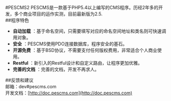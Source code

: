 #PESCMS2
PESCMS是一款基于PHP5.4以上编写的CMS程序。历经2年多的开发，多个商业项目的运作实测，目前最新版为2.5.  
##程序特色  
- **自动加载** ：基于命名空间，只需要填写对应的命名空间地址和类名则可快速调用对象。  
- **安全** ：PESCMS使用PDO连接数据库，程序安全的基石。  
- **开源免费** ：基于BSD协议，不需要支付任何版权费用，非常适合个人商业使用。 
- **Restful** ：新引入的Restful设计和自定义路由，让程序更加优雅。  
- **完善的文档** ：完善的文档，开发不再求人。  
  
##反馈和建议  
邮箱：dev#pescms.com  
开发文档：[http://doc.pescms.com](http://doc.pescms.com)